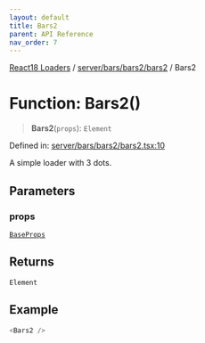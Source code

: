 ```yaml
---
layout: default
title: Bars2
parent: API Reference
nav_order: 7
---
```


[React18 Loaders](../../../../../modules.md) / [server/bars/bars2/bars2](../README.md) / Bars2

# Function: Bars2()

> **Bars2**(`props`): `Element`

Defined in: [server/bars/bars2/bars2.tsx:10](https://github.com/react18-tools/turborepo-template/blob/a75418a026b73c4f6ec784fedbda1d235a7dfa4c/lib/src/server/bars/bars2/bars2.tsx#L10)

A simple loader with 3 dots.

## Parameters

### props

[`BaseProps`](../../../../common/base/base/interfaces/BaseProps.md)

## Returns

`Element`

## Example

```ts
<Bars2 />
```
